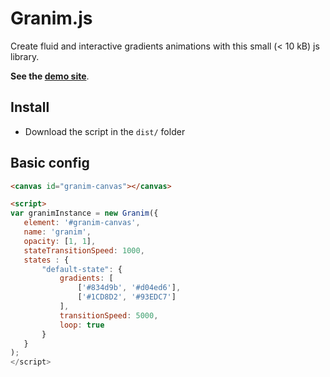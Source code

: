 # Granim.js
Create fluid and interactive gradients animations with this small (< 10 kB) js library.

**See the [demo site](http://sarcadass.github.io/granim.js)**.

## Install
* Download the script in the `dist/` folder

## Basic config
```html
<canvas id="granim-canvas"></canvas>

<script>
var granimInstance = new Granim({
   element: '#granim-canvas',
   name: 'granim',
   opacity: [1, 1],
   stateTransitionSpeed: 1000,
   states : {
       "default-state": {
           gradients: [
               ['#834d9b', '#d04ed6'],
               ['#1CD8D2', '#93EDC7']
           ],
           transitionSpeed: 5000,
           loop: true
       }
   }
);
</script>
```
